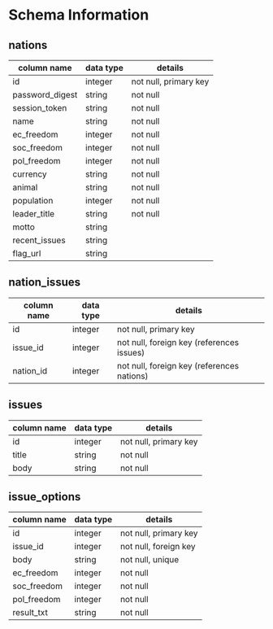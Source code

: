 # Schema Information

## nations
column name  | data type | details
-------------|-----------|-----------------------
id             | integer   | not null, primary key
password_digest| string    | not null
session_token  | string    | not null
name           | string    | not null
ec_freedom     | integer   | not null
soc_freedom    | integer   | not null
pol_freedom    | integer   | not null
currency       | string    | not null
animal         | string    | not null
population     | integer   | not null
leader_title   | string    | not null
motto          | string    |
recent_issues  | string    |
flag_url       | string    |

## nation_issues
column name | data type | details
------------|-----------|-----------------------
id          | integer   | not null, primary key
issue_id    | integer   | not null, foreign key (references issues)
nation_id   | integer   | not null, foreign key (references nations)

## issues
column name | data type | details
------------|-----------|-----------------------
id          | integer   | not null, primary key
title       | string    | not null
body        | string    | not null

## issue_options
column name | data type | details
------------|-----------|-----------------------
id          | integer   | not null, primary key
issue_id    | integer   | not null, foreign key
body        | string    | not null, unique
ec_freedom  | integer   | not null
soc_freedom | integer   | not null
pol_freedom | integer   | not null
result_txt  | string    | not null
